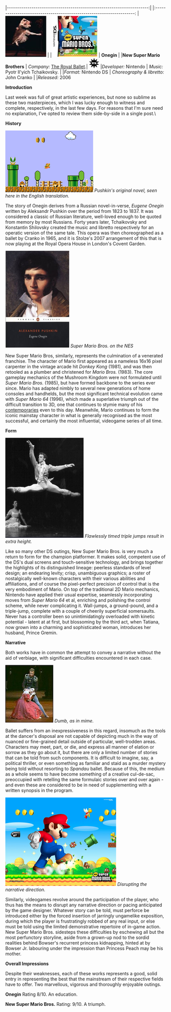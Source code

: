 <!--
.. title: Onegin vs New Super Mario Bros
.. slug: onegin-vs-new-super-mario-bros
.. date: 2007-03-26 23:40:04-05:00
.. tags: Games,Shows
.. link: 
.. description: 
.. type: text
-->


|---------------------------------------------------------------------:| |:--------------------------------------------------------------------:
| ![](/files/2007/03/onegin.jpg)                                      | |![](/files/2007/03/new-super-mario-bros.jpg)
| **Onegin**                                                           | |**New Super Mario Brothers**
| *Company:* [The Royal Ballet](http://info.royaloperahouse.org/Home/).| ![](/files/2007/03/vs1.jpg) |*Developer:* Nintendo
| *Music:* Pyotr Il'yich Tchaikovsky.                                  | |*Format:* Nintendo DS
| *Choreography & libretto:* John Cranko                               | |*Released:* 2006

**Introduction**

Last week was full of great artistic experiences, but none so sublime as
these two masterpieces, which I was lucky enough to witness and
complete, respectively, in the last few days. For reasons that I'm sure
need no explanation, I've opted to review them side-by-side in a single
post.\

**History**

![](/files/2007/03/nes_super_mario_bros.png)
*Pushkin's original novel, seen here in the English translation.*

The story of Onegin derives from a Russian novel-in-verse, *Eugene
Onegin* written by Aleksandr Pushkin over the period from 1823 to 1837.
It was considered a classic of Russian literature, well-loved enough to
be quoted from memory by most Russians. Forty years later, Tchaikovsky
and Konstantin Shilovsky created the music and libretto respectively for
an operatic version of the same tale. This opera was then choreographed
as a ballet by Cranko in 1965, and it is Stolze's 2007 arrangement of
this that is now playing at the Royal Opera House in London's Covent
Garden.

![](/files/2007/03/eugeneonegin-book.jpg)
*Super Mario Bros. on the NES*

New Super Mario Bros, similarly, represents the culmination of a
venerated franchise. The character of Mario first appeared as a nameless
16x16 pixel carpenter in the vintage arcade hit *Donkey Kong* (1981),
and was then retooled as a plumber and christened for *Mario Bros.*
(1983). The core gameplay mechanics of the Mushroom Kingdom were not
formulated until *Super Mario Bros.* (1985), but have formed backbone to
the series ever since. Mario has adapted nimbly to several new
generations of home consoles and handhelds, but the most significant
technical evolution came with *Super Mario 64* (1996), which made a
superlative triumph out of the difficult transition to 3D, one that
continues to stymie many of his
[contemporaries](http://www.joystiq.com/2006/12/13/what-funk-is-sega-in/)
even to this day. Meanwhile, Mario continues to form the iconic mainstay
character in what is generally recognised as the most successful, and
certainly the most influential, videogame series of all time.

**Form**

![](/files/2007/03/jump.jpg)
*Flawlessly timed triple jumps result in extra height.*

Like so many other DS outings, New Super Mario Bros. is very much a
return to form for the champion platformer. It makes solid, competent
use of the DS's dual screens and touch-sensitive technology, and brings
together the highlights of its distinguished lineage: peerless standards
of level design; an endearing levity; crisp, unambiguous graphics; a
roster of nostalgically well-known characters with their various
abilities and affiliations, and of course the pixel-perfect precision of
control that is the very embodiment of Mario. On top of the traditional
2D Mario mechanics, Nintendo have applied their usual expertise,
seamlessly incorporating moves from *Super Mario 64* et al, enriching
and polishing the control scheme, while never complicating it.
Wall-jumps, a ground-pound, and a triple-jump, complete with a couple of
cheerily superficial somersaults. Never has a controller been so
unintimidatingly overloaded with kinetic potential - latent at at first,
but blossoming by the third act, when Tatiana, now grown into a charming
and sophisticated woman, introduces her husband, Prince Gremin.

**Narrative**

Both works have in common the attempt to convey a narrative without the
aid of verbiage, with significant difficulties encountered in each case.

![](/files/2007/03/1703471_onegin_150a.jpg)
*Dumb, as in mime.*

Ballet suffers from an inexpressiveness in this regard, insomuch as the
tools at the dancer's disposal are not capable of depicting much in the
way of nuanced or fine-grained detail outside of particular,
well-trodden areas. Characters may meet, part, or die, and express all
manner of elation or sorrow as they go about it, but there are only a
limited number of stories that can be told from such components. It is
difficult to imagine, say, a political thriller, or even something as
familiar and staid as a murder mystery being told without resorting to
*Spandau* ballet. Because of this, the medium as a whole seems to have
become something of a creative cul-de-sac, preoccupied with retelling
the same formulaic stories over and over again - and even these are
considered to be in need of supplementing with a written synopsis in the
program.

![](/files/2007/03/newsupermario.jpg)
*Disrupting the narrative direction.*

Similarly, videogames revolve around the participation of the player,
who thus has the means to disrupt any narrative direction or pacing
anticipated by the game designer. Whatever story can be told, must
perforce be introduced either by the forced insertion of jarringly
ungamelike exposition, during which the player is frustratingly robbed
of any real input, or else must be told using the limited demonstrative
repertoire of in-game action. New Super Mario Bros. sidesteps these
difficulties by eschewing all but the most perfunctory storyline, aside
from a grown-up nod to the sordid realities behind Bowser's recurrent
princess kidnapping, hinted at by Bowser Jr. labouring under the
impression than Princess Peach may be his mother.

**Overall Impressions**

Despite their weaknesses, each of these works represents a good, solid
entry in representing the best that the mainstream of their respective
fields have to offer. Two marvellous, vigorous and thoroughly enjoyable
outings.

**Onegin**
Rating 8/10.
An education.

**New Super Mario Bros.**
Rating: 9/10.
A triumph.